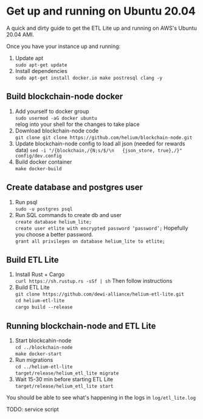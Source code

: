 # Get up and running on Ubuntu 20.04

A quick and dirty guide to get the ETL Lite up and running on AWS's Ubuntu 20.04 AMI.

Once you have your instance up and running:

1. Update apt  
   `sudo apt-get update`
2. Install dependencies  
  `sudo apt-get install docker.io make postresql clang -y`

## Build blockchain-node docker

1. Add yourself to docker group  
  `sudo usermod -aG docker ubuntu`  
  relog into your shell for the changes to take place
2. Download blockchain-node code  
  `git clone git clone https://github.com/helium/blockchain-node.git`
3. Update blockchain-node config to load all json (needed for rewards data)
  `sed -i "/{blockchain,/{N;s/$/\n   {json_store, true},/}" config/dev.config`
4. Build docker container  
  `make docker-build`

## Create database and postgres user
1. Run psql  
  `sudo -u postgres psql`
2. Run SQL commands to create db and user  
  `create database helium_lite;`  
  `create user etlite with encrypted password ‘password’;` Hopefully you choose a better password.  
  `grant all privileges on database helium_lite to etlite;`

## Build ETL Lite
1. Install Rust + Cargo  
  `curl https://sh.rustup.rs -sSf | sh` Then follow instructions
2. Build ETL Lite  
  `git clone https://github.com/dewi-alliance/helium-etl-lite.git`  
  `cd helium-etl-lite`  
  `cargo build --release`

## Running blockchain-node and ETL Lite
1. Start blockcahin-node  
  `cd ../blockchain-node`  
  `make docker-start`
2. Run migrations  
  `cd ../helium-etl-lite`   
  `target/release/helium_etl_lite migrate`   
3. Wait 15-30 min before starting ETL Lite  
  `target/release/helium_etl_lite start`

You should be able to see what's happening in the logs in `log/etl_lite.log`

TODO: service script
